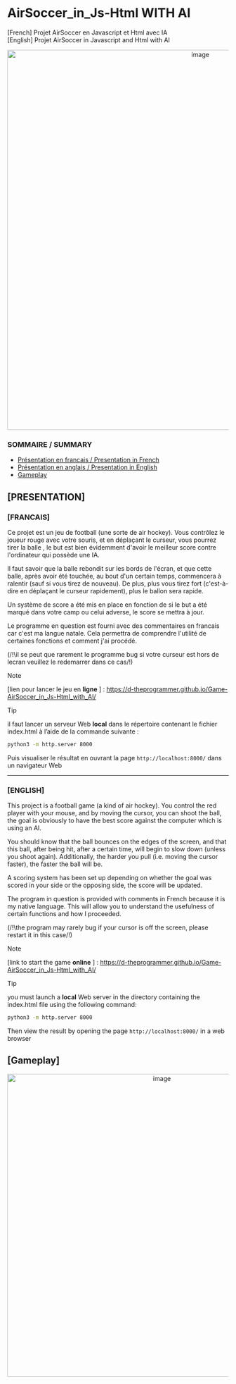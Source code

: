 # AirSoccer_in_Js-Html WITH AI
[French] Projet AirSoccer en Javascript et Html avec IA  
[English]  Projet AirSoccer in Javascript and Html with AI  


<div align="center">
  <img width="863" alt="image" src="https://github.com/D-TheProgrammer/AirSoccer_in_Js-Html/assets/151149998/748ef9a9-ff68-4c39-86e9-eb5e5a821e39">
</div>

### SOMMAIRE / SUMMARY
- [Présentation en francais / Presentation in French](#francais)
- [Présentation en anglais / Presentation in English](#english)
- [Gameplay](#gameplay)

## [PRESENTATION]
### __[FRANCAIS]__ 

Ce projet est un jeu de football (une sorte de air hockey). Vous contrôlez le joueur rouge avec votre souris, et en déplaçant le curseur, vous pourrez tirer la balle , le but est bien évidemment d'avoir le meilleur score contre l'ordinateur qui possède une IA.

Il faut savoir que la balle rebondit sur les bords de l'écran, et que cette balle, après avoir été touchée, au bout d'un certain temps, commencera à ralentir (sauf si vous tirez de nouveau). De plus, plus vous tirez fort (c'est-à-dire en déplaçant le curseur rapidement), plus le ballon sera rapide.

Un système de score a été mis en place en fonction de si le but a été marqué dans votre camp ou celui adverse, le score se mettra à jour.

Le programme en question est fourni avec des commentaires en francais car c'est ma langue natale. Cela permettra de comprendre l'utilité de certaines fonctions et comment j'ai procédé.

(/!\il se peut que rarement le programme bug si votre curseur est hors de lecran veuillez le redemarrer dans ce cas/!\)

> [!NOTE]
> [lien pour lancer le jeu en **ligne** ] : 
> https://d-theprogrammer.github.io/Game-AirSoccer_in_Js-Html_with_AI/

> [!TIP] 
> il faut lancer un serveur Web **local** dans le répertoire contenant le fichier index.html à l’aide de la commande suivante :
> ```bash
> python3 -m http.server 8000
> ```
> Puis visualiser le résultat en ouvrant la page `http://localhost:8000/` dans un navigateur Web

 
---
### __[ENGLISH]__ 

This project is a football game (a kind of air hockey). You control the red player with your mouse, and by moving the cursor, you can shoot the ball, the goal is obviously to have the best score against the computer which is using an AI.

You should know that the ball bounces on the edges of the screen, and that this ball, after being hit, after a certain time, will begin to slow down (unless you shoot again). Additionally, the harder you pull (i.e. moving the cursor faster), the faster the ball will be.

A scoring system has been set up depending on whether the goal was scored in your side or the opposing side, the score will be updated.

The program in question is provided with comments in French because it is my native language. This will allow you to understand the usefulness of certain functions and how I proceeded.

(/!\the program may rarely bug if your cursor is off the screen, please restart it in this case/!\)

> [!NOTE]
> [link to start the game **online** ] : 
> https://d-theprogrammer.github.io/Game-AirSoccer_in_Js-Html_with_AI/

> [!TIP] 
> you must launch a **local** Web server in the directory containing the index.html file using the following command:
> ```bash
> python3 -m http.server 8000
> ```
> Then view the result by opening the page `http://localhost:8000/` in a web browser

## [Gameplay]

<div align="center">
	<img width="688" alt="image" src="https://github.com/D-TheProgrammer/AirSoccer_in_Js-Html/assets/151149998/41f774a6-b9fc-4405-823a-6321a9c36238">
</div>
